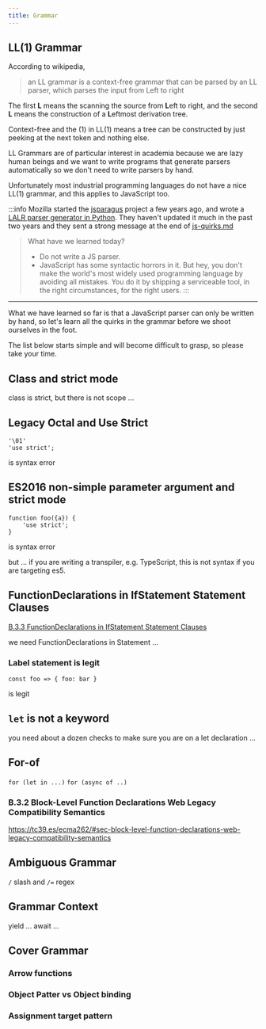```yaml
---
title: Grammar
---
```


## LL(1) Grammar

According to wikipedia,

> an LL grammar is a context-free grammar that can be parsed by an LL parser, which parses the input from Left to right

The first **L** means the scanning the source from **L**eft to right,
and the second **L** means the construction of a **L**eftmost derivation tree.

Context-free and the (1) in LL(1) means a tree can be constructed by just peeking at the next token and nothing else.

LL Grammars are of particular interest in academia because we are lazy human beings and we want to write programs that generate parsers automatically so we don't need to write parsers by hand.

Unfortunately most industrial programming languages do not have a nice LL(1) grammar,
and this applies to JavaScript too.

:::info
Mozilla started the [jsparagus](https://github.com/mozilla-spidermonkey/jsparagus) project a few years ago,
and wrote a [LALR parser generator in Python](https://github.com/mozilla-spidermonkey/jsparagus/tree/master/jsparagus).
They haven't updated it much in the past two years and they sent a strong message at the end of [js-quirks.md](https://github.com/mozilla-spidermonkey/jsparagus/blob/master/js-quirks.md)

> What have we learned today?
>
> - Do not write a JS parser.
> - JavaScript has some syntactic horrors in it. But hey, you don't make the world's most widely used programming language by avoiding all mistakes. You do it by shipping a serviceable tool, in the right circumstances, for the right users.
>   :::

---

What we have learned so far is that a JavaScript parser can only be written by hand,
so let's learn all the quirks in the grammar before we shoot ourselves in the foot.

The list below starts simple and will become difficult to grasp,
so please take your time.

## Class and strict mode

class is strict, but there is not scope ...

## Legacy Octal and Use Strict

```
'\01'
'use strict';
```

is syntax error

## ES2016 non-simple parameter argument and strict mode

```
function foo({a}) {
    'use strict';
}
```

is syntax error

but ... if you are writing a transpiler, e.g. TypeScript, this is not syntax if you are targeting es5.

## FunctionDeclarations in IfStatement Statement Clauses

[B.3.3 FunctionDeclarations in IfStatement Statement Clauses](https://tc39.es/ecma262/#sec-functiondeclarations-in-ifstatement-statement-clauses)

we need FunctionDeclarations in Statement ...

### Label statement is legit

```
const foo => { foo: bar }
```

is legit

## `let` is not a keyword

you need about a dozen checks to make sure you are on a let declaration ...

## For-of

`for (let in ...)`
`for (async of ..)`

### B.3.2 Block-Level Function Declarations Web Legacy Compatibility Semantics

https://tc39.es/ecma262/#sec-block-level-function-declarations-web-legacy-compatibility-semantics

## Ambiguous Grammar

`/` slash and `/=` regex

## Grammar Context

yield ... await ...

## Cover Grammar

### Arrow functions

### Object Patter vs Object binding

### Assignment target pattern
